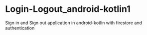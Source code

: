 # Login-Logout_android-kotlin1
Sign in and Sign out application in android-kotlin with firestore and authentication
